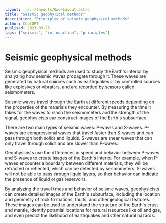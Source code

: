 ```yaml
---
layout: ../../layouts/BaseLayout.astro
title: "Seismic geophysical methods"
description: "Principles of seismic geophysical methods"
author: ChatGPT
publised: 2023-03-23
tags: ["seismic", "introduction", "principles"]
---
```


# Seismic geophysical methods

Seismic geophysical methods are used to study the Earth's interior by analyzing how seismic waves propagate through it. These waves are generated by natural sources such as earthquakes or by controlled sources like explosives or vibrators, and are recorded by sensors called seismometers.

Seismic waves travel through the Earth at different speeds depending on the properties of the materials they encounter. By measuring the time it takes for the waves to reach the seismometers and the strength of the signal, geophysicists can construct images of the Earth's subsurface.

There are two main types of seismic waves: P-waves and S-waves. P-waves are compressional waves that travel faster than S-waves and can pass through both solids and liquids. S-waves are shear waves that can only travel through solids and are slower than P-waves.

Geophysicists use the differences in speed and behavior between P-waves and S-waves to create images of the Earth's interior. For example, when P-waves encounter a boundary between different materials, they will be refracted or reflected, which can be detected by seismometers. S-waves will not be able to pass through liquid layers, so their behavior can indicate the presence of liquid or gas reservoirs.

By analyzing the travel times and behavior of seismic waves, geophysicists can create detailed images of the Earth's subsurface, including the location and geometry of rock formations, faults, and other geological features. These images can be used to understand the structure of the Earth's crust and mantle, identify potential locations for natural resources like oil and gas, and even predict the likelihood of earthquakes and other natural hazards.
